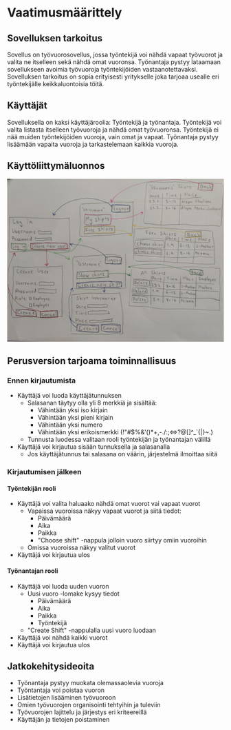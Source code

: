 # Vaatimusmäärittely
## Sovelluksen tarkoitus
Sovellus on työvuorosovellus, jossa työntekijä voi nähdä vapaat työvuorot ja valita ne itselleen sekä nähdä omat vuoronsa. Työnantaja pystyy lataamaan sovellukseen avoimia työvuoroja työntekijöiden vastaanotettavaksi. Sovelluksen tarkoitus on sopia erityisesti yritykselle joka tarjoaa usealle eri työntekijälle keikkaluontoisia töitä.

## Käyttäjät
Sovelluksella on kaksi käyttäjäroolia: Työntekijä ja työnantaja. Työntekijä voi valita listasta itselleen työvuoroja ja nähdä omat työvuoronsa. Työntekijä ei nää muiden työntekijöiden vuoroja, vain omat ja vapaat. Työnantaja pystyy lisäämään vapaita vuoroja ja tarkastelemaan kaikkia vuoroja.

## Käyttöliittymäluonnos
![Käyttöliittymäluonnos](https://github.com/evahteri/ot-harjoitustyo/blob/master/dokumentaatio/kuvat/IMG_20220329_175616.jpg)

## Perusversion tarjoama toiminnallisuus
### Ennen kirjautumista
- Käyttäjä voi luoda käyttäjätunnuksen
  - Salasanan täytyy olla yli 8 merkkiä ja sisältää:
    - Vähintään yksi iso kirjain 
    - Vähintään yksi pieni kirjain 
    - Vähintään yksi numero 
    - Vähintään yksi erikoismerkki (!"#$%&'()*+,-./:;<=>?@[\]^_`{|}~.)
   - Tunnusta luodessa valitaan rooli työntekijän ja työnantajan välillä
- Käyttäjä voi kirjautua sisään tunnuksella ja salasanalla
  - Jos käyttäjätunnus tai salasana on väärin, järjestelmä ilmoittaa siitä
### Kirjautumisen jälkeen
#### Työntekijän rooli
- Käyttäjä voi valita haluaako nähdä omat vuorot vai vapaat vuorot
  - Vapaissa vuoroissa näkyy vapaat vuorot ja siitä tiedot:
    - Päivämäärä 
    - Aika 
    - Paikka 
    - "Choose shift" -nappula jolloin vuoro siirtyy omiin vuoroihin
  - Omissa vuoroissa näkyy valitut vuorot
- Käyttäjä voi kirjautua ulos
#### Työnantajan rooli
- Käyttäjä voi luoda uuden vuoron
  - Uusi vuoro -lomake kysyy tiedot
    - Päivämäärä
    - Aika
    - Paikka
    - Työntekijä
   - "Create Shift" -nappulalla uusi vuoro luodaan
- Käyttäjä voi nähdä kaikki vuorot
- Käyttäjä voi kirjautua ulos

## Jatkokehitysideoita
- Työnantaja pystyy muokata olemassaolevia vuoroja
- Työntantaja voi poistaa vuoron
- Lisätietojen lisääminen työvuoroon
- Omien työvuorojen organisointi tehtyihin ja tuleviin
- Työvuorojen lajittelu ja järjestys eri kriteereillä
- Käyttäjän ja tietojen poistaminen

  
